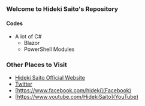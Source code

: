 ### Welcome to Hideki Saito's Repository
#### Codes

- A lot of C#
  - Blazor
  - PowerShell Modules

### Other Places to Visit

- [Hideki Saito Official Website](https://hidekisaito.com)
- [Twitter](https://twitter.com/hideki)
- [https://www.facebook.com/hideki](Facebook)
- [https://www.youtube.com/HidekiSaito](YouTube)
